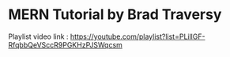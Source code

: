 # MERN Tutorial by Brad Traversy

Playlist video link : https://youtube.com/playlist?list=PLillGF-RfqbbQeVSccR9PGKHzPJSWqcsm